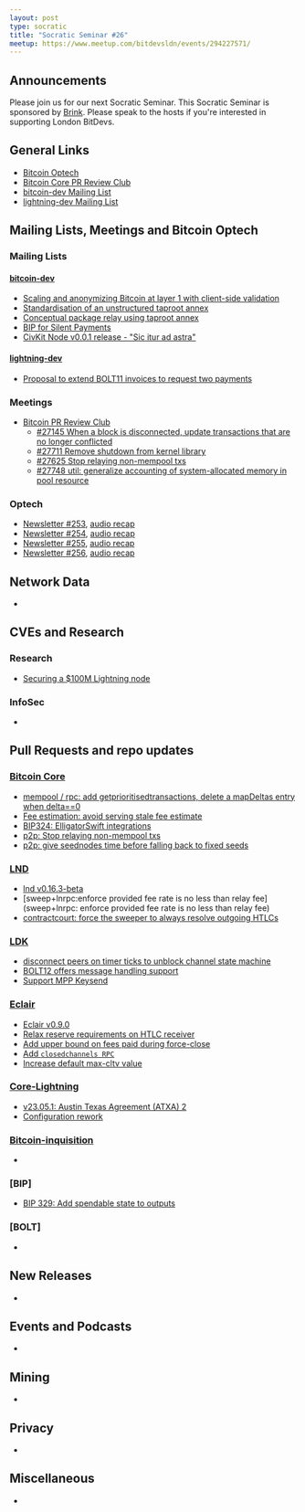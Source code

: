 ```yaml
---
layout: post
type: socratic
title: "Socratic Seminar #26"
meetup: https://www.meetup.com/bitdevsldn/events/294227571/
---
```


## Announcements

Please join us for our next Socratic Seminar. This Socratic Seminar is sponsored by [Brink](https://brink.dev).
Please speak to the hosts if you're interested in supporting London BitDevs.

## General Links

* [Bitcoin Optech](https://bitcoinops.org)
* [Bitcoin Core PR Review Club](https://bitcoincore.reviews)
* [bitcoin-dev Mailing List](https://lists.linuxfoundation.org/pipermail/bitcoin-dev)
* [lightning-dev Mailing List](https://lists.linuxfoundation.org/pipermail/lightning-dev)

## Mailing Lists, Meetings and Bitcoin Optech
### Mailing Lists
#### [bitcoin-dev](https://lists.linuxfoundation.org/pipermail/bitcoin-dev)
- [Scaling and anonymizing Bitcoin at layer 1 with client-side validation](https://lists.linuxfoundation.org/pipermail/bitcoin-dev/2023-June/021732.html)
- [Standardisation of an unstructured taproot annex](https://lists.linuxfoundation.org/pipermail/bitcoin-dev/2023-June/021731.html)
- [Conceptual package relay using taproot annex](https://lists.linuxfoundation.org/pipermail/bitcoin-dev/2023-June/thread.html)
- [BIP for Silent Payments](https://lists.linuxfoundation.org/pipermail/bitcoin-dev/2023-June/021750.html)
- [CivKit Node v0.0.1 release - "Sic itur ad astra"](https://lists.linuxfoundation.org/pipermail/bitcoin-dev/2023-June/021779.html)

#### [lightning-dev](https://lists.linuxfoundation.org/pipermail/lightning-dev)
- [Proposal to extend BOLT11 invoices to request two payments](https://lists.linuxfoundation.org/pipermail/lightning-dev/2023-June/003977.html)


### Meetings
- [Bitcoin PR Review Club](https://bitcoincore.reviews)
  - [#27145 When a block is disconnected, update transactions that are no longer conflicted](https://bitcoincore.reviews/27145)
  - [#27711 Remove shutdown from kernel library](https://bitcoincore.reviews/27711)
  - [#27625 Stop relaying non-mempool txs](https://bitcoincore.reviews/27625)
  - [#27748 util: generalize accounting of system-allocated memory in pool resource](https://bitcoincore.reviews/27748)

### Optech
- [Newsletter #253](https://bitcoinops.org/en/newsletters/2023/05/31/), [audio recap](https://bitcoinops.org/en/podcast/2023/06/01/)
- [Newsletter #254](https://bitcoinops.org/en/newsletters/2023/06/07/), [audio recap](https://bitcoinops.org/en/podcast/2023/06/08/)
- [Newsletter #255](https://bitcoinops.org/en/newsletters/2023/06/14/), [audio recap](https://bitcoinops.org/en/podcast/2023/06/15/)
- [Newsletter #256](https://bitcoinops.org/en/newsletters/2023/06/21/), [audio recap](https://bitcoinops.org/en/podcast/2023/06/22/)

## Network Data
-

## CVEs and Research
### Research
- [Securing a $100M Lightning node](https://acinq.co/blog/securing-a-100M-lightning-node)

### InfoSec
-

## Pull Requests and repo updates
### [Bitcoin Core](https://github.com/bitcoin/bitcoin)
- [mempool / rpc: add getprioritisedtransactions, delete a mapDeltas entry when delta==0](https://github.com/bitcoin/bitcoin/pull/27501)
- [Fee estimation: avoid serving stale fee estimate](https://github.com/bitcoin/bitcoin/pull/27622)
- [BIP324: ElligatorSwift integrations](https://github.com/bitcoin/bitcoin/pull/27479)
- [p2p: Stop relaying non-mempool txs](https://github.com/bitcoin/bitcoin/pull/27625)
- [p2p: give seednodes time before falling back to fixed seeds](https://github.com/bitcoin/bitcoin/pull/27577)


### [LND](https://github.com/lightningnetwork/lnd)
- [lnd v0.16.3-beta](https://github.com/lightningnetwork/lnd/releases/tag/v0.16.3-beta)
- [sweep+lnrpc:enforce provided fee rate is no less than relay fee](sweep+lnrpc: enforce provided fee rate is no less than relay fee)
- [contractcourt: force the sweeper to always resolve outgoing HTLCs](https://github.com/lightningnetwork/lnd/pull/7726)

### [LDK](https://github.com/lightningdevkit/rust-lightning)
- [disconnect peers on timer ticks to unblock channel state machine](https://github.com/lightningdevkit/rust-lightning/pull/2293)
- [BOLT12 offers message handling support](https://github.com/lightningdevkit/rust-lightning/pull/2294)
- [Support MPP Keysend](https://github.com/lightningdevkit/rust-lightning/pull/2156)

### [Eclair](https://github.com/ACINQ/eclair)
- [Eclair v0.9.0](https://github.com/ACINQ/eclair/releases/tag/v0.9.0)
- [Relax reserve requirements on HTLC receiver](https://github.com/ACINQ/eclair/pull/2666)
- [Add upper bound on fees paid during force-close](https://github.com/ACINQ/eclair/pull/2668)
- [Add `closedchannels RPC`](https://github.com/ACINQ/eclair/pull/2642)
- [Increase default max-cltv value](https://github.com/ACINQ/eclair/pull/2677)

### [Core-Lightning](https://github.com/ElementsProject/lightning)
- [v23.05.1: Austin Texas Agreement (ATXA) 2](https://github.com/ElementsProject/lightning/releases/tag/v23.05.1)
- [Configuration rework](https://github.com/ElementsProject/lightning/pull/6243)

### [Bitcoin-inquisition](https://github.com/bitcoin-inquisition/bitcoin)
-

### [BIP]
- [BIP 329: Add spendable state to outputs](https://github.com/bitcoin/bips/pull/1452)

### [BOLT]
-

## New Releases
-

## Events and Podcasts
-

## Mining
-

## Privacy
-

## Miscellaneous
-
